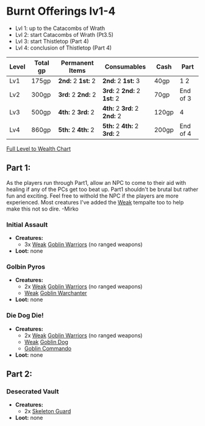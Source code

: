 # Burnt Offerings lv1-4

- Lvl 1: up to the Catacombs of Wrath 
- Lvl 2: start Catacombs of Wrath (Pt3.5)
- Lvl 3: start Thistletop (Part 4)
- Lvl 4: conclusion of Thistletop (Part 4)

Level | Total gp | Permanent Items       | Consumables                      | Cash  | Part
------|----------|-----------------------|----------------------------------|-------|-----
Lv1	  | 175gp    | **2nd:** 2 **1st:** 2 | **2nd:** 2 **1st:** 3            | 40gp  | 1 2
Lv2   | 300gp    | **3rd:** 2 **2nd:** 2 | **3rd:** 2 **2nd:** 2 **1st:** 2	| 70gp  | End of 3
Lv3   | 500gp    | **4th:** 2 **3rd:** 2 | **4th:** 2 **3rd:** 2 **2nd:** 2	| 120gp | 4
Lv4   | 860gp    | **5th:** 2 **4th:** 2 | **5th:** 2 **4th:** 2 **3rd:** 2 | 200gp | End of 4
[Full Level to Wealth Chart](http://2e.aonprd.com/Rules.aspx?ID=581)

## Part 1:

As the players run through Part1, allow an NPC to come to their aid with healing if any of the PCs get too beat up. Part1 shouldn't be brutal but rather fun and exciting. Feel free to withold the NPC if the players are more experienced. Most creatures I've added the [Weak](http://2e.aonprd.com/Rules.aspx?ID=791) tempalte too to help make this not so dire. -Mirko

### Initial Assault
 - **Creatures:** 
    - 3x [Weak](http://2e.aonprd.com/Rules.aspx?ID=791) [Goblin Warriors](http://2e.aonprd.com/Monsters.aspx?ID=232) (no ranged weapons)
 - **Loot:** none

### Golbin Pyros
  - **Creatures:** 
    - 2x [Weak](http://2e.aonprd.com/Rules.aspx?ID=791) [Goblin Warriors](http://2e.aonprd.com/Monsters.aspx?ID=232) (no ranged weapons)
    - [Weak](http://2e.aonprd.com/Rules.aspx?ID=791) [Goblin Warchanter](http://2e.aonprd.com/Monsters.aspx?ID=235)
  - **Loot:** none

### Die Dog Die!
 - **Creatures:** 
    - 2x [Weak](http://2e.aonprd.com/Rules.aspx?ID=791) [Goblin Warriors](http://2e.aonprd.com/Monsters.aspx?ID=232) (no ranged weapons)
    - [Weak](http://2e.aonprd.com/Rules.aspx?ID=791) [Goblin Dog](http://2e.aonprd.com/Monsters.aspx?ID=236)
    - [Goblin Commando](http://2e.aonprd.com/Monsters.aspx?ID=233)
 - **Loot:** none

## Part 2:

### Desecrated Vault
  - **Creatures:** 
    - 2x [Skeleton Guard](http://2e.aonprd.com/Monsters.aspx?ID=372)
  - **Loot:** none
